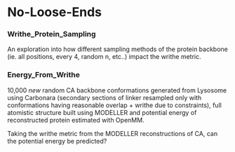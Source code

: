 # No-Loose-Ends


### Writhe_Protein_Sampling
An exploration into how different sampling methods of the protein backbone (ie. all positions, every 4, random n, etc..) impact the writhe metric.


### Energy_From_Writhe
10,000 _new_ random CA backbone conformations generated from Lysosome using Carbonara (secondary sections of linker resampled only with conformations having reasonable overlap + writhe due to constraints), full atomistic structure built using MODELLER and potential energy of reconstructed protein estimated with OpenMM. 


Taking the writhe metric from the MODELLER reconstructions of CA, can the potential energy be predicted?
